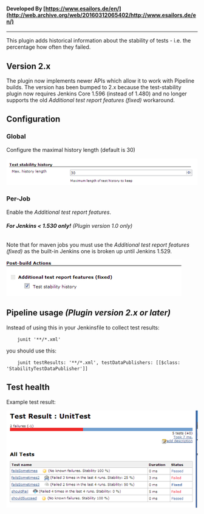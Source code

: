 #### Developed By [https://www.esailors.de/en/](http://web.archive.org/web/20160312065402/http://www.esailors.de/en/)

------------------------------------------------------------------------

  

This plugin adds historical information about the stability of tests -
i.e. the percentage how often they failed.

## Version 2.x

The plugin now implements newer APIs which allow it to work with
Pipeline builds. The version has been bumped to 2.x because the
test-stability plugin now requires Jenkins Core 1.596 (instead of 1.480)
and no longer supports the old *Additional test report features (fixed)*
workaround.

## Configuration

### Global

Configure the maximal history length (default is 30)

![](docs/images/test-stability-global-config.PNG)

### Per-Job

Enable the *Additional test report features*.

###### **For Jenkins \< 1.530 only!** *(Plugin version 1.0 only)*

Note that for maven jobs you must use the *Additional test report
features (fixed)* as the built-in Jenkins one is broken up until Jenkins
1.529.

![](docs/images/test-stability-maven-config.PNG)

## Pipeline usage *(Plugin version 2.x or later)*

Instead of using this in your Jenkinsfile to collect test results:

``` syntaxhighlighter-pre
    junit '**/*.xml'
```

you should use this:

``` syntaxhighlighter-pre
    junit testResults: '**/*.xml', testDataPublishers: [[$class: 'StabilityTestDataPublisher']]
```

## Test health

Example test result:

![](docs/images/test-stability-example1.PNG)
